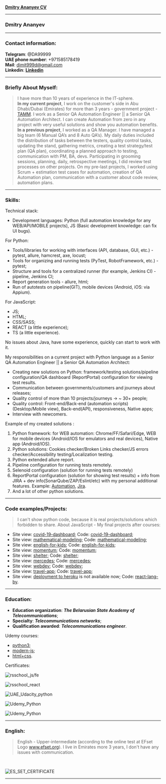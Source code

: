 [**Dmitry Ananyev CV**](https://dimit999.github.io/rsschool-cv/)

---
### Dmitry Ananyev
---

### Contact information:
  **Telegram**: @DA99999<br>
  **UAE phone number**: +971585178419<br>
  **Mail**: dimit999d@gmail.com<br>
  **Linkedin**: [**Linkedin**](https://www.linkedin.com/in/dmitry--ananyev/)

---

### Briefly About Myself:
  > I have more than 10 years of experience in the IT-sphere.<br>
  > **In my current project**, I work on the customer's side in Abu Dhabi/Dubai (Emirates) for more than 3 years - government project - [TAMM](https://www.tamm.abudhabi/). I work as a Senior QA Automation Engineer || a Senior QA Automation Architect. I can create Automation from zero in any project with very useful solutions and show you automation benefits.
  > **In a previous project**, I worked as a QA Manager. I have managed a big team (6 Manual QA’s and 8 Auto QA’s). My daily duties included the distribution
  > of tasks between the testers, quality control tasks, updating the stand, gathering metrics, creating a test strategy/test plan (QA plan), coordinating
  > a planned approach to testing, communication with PM, BA, devs. Participating in grooming sessions, planning, daily, retrospective meetings, I did
  > review test processes on other projects. On my pre-last projects, I worked using Scrum + estimation test cases for automation, creation of QA
  > Automation plan, communication with a customer about code review, automation plans.<br>
---

### Skills:
  Technical stack:
  * Development languages: Python (full automation knowledge for any WEB/API/MOBILE projects), JS (Basic development knowledge: can fix UI bugs).

  For Python:
  * Tools/libraries for working with interfaces (API, database, GUI, etc.) - pytest, allure, hamcrest, axe, locust;
  * Tools for organizing and running tests (PyTest, RobotFramework, etc.) - pytest;
  * Structure and tools for a centralized runner (for example, Jenkins CI) - pipeline, Jenkins CI;
  * Report generation tools - allure, html;
  * Run of autotests on pipeline(GIT), mobile devices (Android, iOS: via Appium).

  For JavaScript:
  * JS;
  * HTML;
  * CSS/SASS;
  * REACT (a little experience);
  * TS (a little experience).

  No issues about Java, have some experience, quickly can start to work with it.

  My responsibilities on a current project with Python language as a Senior QA Automation Engineer || a Senior QA Automation Architect:
   * Creating new solutions on Python: framework/testing solutions/pipeline configuration/QA dashboard (ReportPortal) configuration for viewing test results.<br>
  * Communication between governments/customers and journeys about releases;
  * Quality control of more than 10 projects/journeys -> ~ 30+ people;
  * Quality control: Front-end/Back-end (automation scripts) (Desktop/Mobile view), Back-end(API), responsiveness, Native apps;
  * Interview with newcomers.<br>
  
Example of my created solutions :
 1. Python framework: for WEB automation: Chrome/FF/Safari/Edge, WEB for mobile devices (Android/IOS for emulators and real devices), Native app (Android/IOS).
 2. Python solutions: Cookies checker/Broken Links checker/JS errors checker/Accessibility testing/Localization testing.
 3. Python extended allure report.
 4. Pipeline configuration for running tests remotely.
 5. Selenoid configuration (solution for running tests remotely)
 6. ReportPortal configuration (solution for showing test results) + info from JIRA + dev info(SonarQube/ZAP/Eslint/etc) with my personal additional features. Example: [Automation](https://drive.google.com/file/d/15oCjCHdvzxboNM6KGG1qL3Ur30ma3Jc3/view?usp=sharing), [Jira](https://drive.google.com/file/d/1tixR7-P3_9ziB9-08uZPTxBPwlLz95yI/view?usp=sharing).
 7. And a lot of other python solutions.


---

### Code examples/Projects:
  > I can't show python code, because it is real projects/solutions which forbidden to share. About JavaScript - My final projects after courses:
  *  Site view: [covid-19-dashboard](https://rolling-scopes-school.github.io/dimit999-JS2020Q3/covid-dashboard/index.html); Code: [covid-19-dashboard](https://github.com/dimit999/covid-19_Dashboard);
  * Site view: [mathematical-modeling](https://mathematical-modeling.herokuapp.com/); Code: [mathematical-modeling](https://github.com/dimit999/rsclone/tree/main);
  * Site view: [english-for-kids](https://rolling-scopes-school.github.io/dimit999-JS2020Q3/english-for-kids/index.html); Code: [english-for-kids](https://github.com/dimit999/english-for-kids);
  * Site view: [momentum](https://rolling-scopes-school.github.io/dimit999-JS2020Q3/momentum/); Code: [momentum](https://github.com/rolling-scopes-school/dimit999-JS2020Q3/tree/momentum);
  * Site view: [shelter](https://rolling-scopes-school.github.io/dimit999-JS2020Q3/shelter/pages/main/index.html); Code: [shelter](https://github.com/rolling-scopes-school/dimit999-JS2020Q3/tree/shelter);
  * Site view: [mercedes](https://dimit999.github.io/mersedes_js/); Code: [mercedes](https://github.com/dimit999/mersedes_js);
  * Site view: [webdev](https://dimit999.github.io/webdev/); Code: [webdev](https://github.com/dimit999/webdev);
  * Site view: [travel-app](https://team109-travel-app.netlify.app/#/guest); Code: [travel-app](https://github.com/dimit999/Travel-App/tree/develop);
  * Site view: [deployment to  heroku](https://reat-learnwords.herokuapp.com/) is not available now; Code: [react-lang-by](https://github.com/dimit999/react-rslang-be).

---

### Education:
  - **Education organization**: ___The Belarusian State Academy of Telecommunications___;
  - **Specialty**: ___Telecommunications networks___;
  - **Qualification awarded**: ___Telecommunications engineer___.

Udemy courses:
  * [python3](https://www.udemy.com/course/beginner-python3-tutorials/learn/lecture/1491926?start=0);
  * [modern-js](https://www.udemy.com/course/modern-javascript-from-beginning/);
  * [html+css](https://www.udemy.com/course/html-css-from-zero/learn/lecture/15785012?start=0).

Certificates:

  ![rsschool_js/fe](/img/rsschool_js_fe_cert.png)

  ![rsschool_react](/img/rsschool_react_cert.png)

  ![UAE_Udacity_python](/img/udacity_python_cert.png)

  ![Udemy_Python](/img/udemy_python_cert_1.png)

  ![Udemy_Python](/img/udemy_python_cert_2.png)

---

### English:
  > English - Upper-intermediate (according to the online test at EFset Logo www.efset.org). I live in Emirates more 3 years, I don't have any issues with communication.
  <br>

  ![ES_SET_CERTIFICATE](/img/efset-english-level.jpeg)

---
